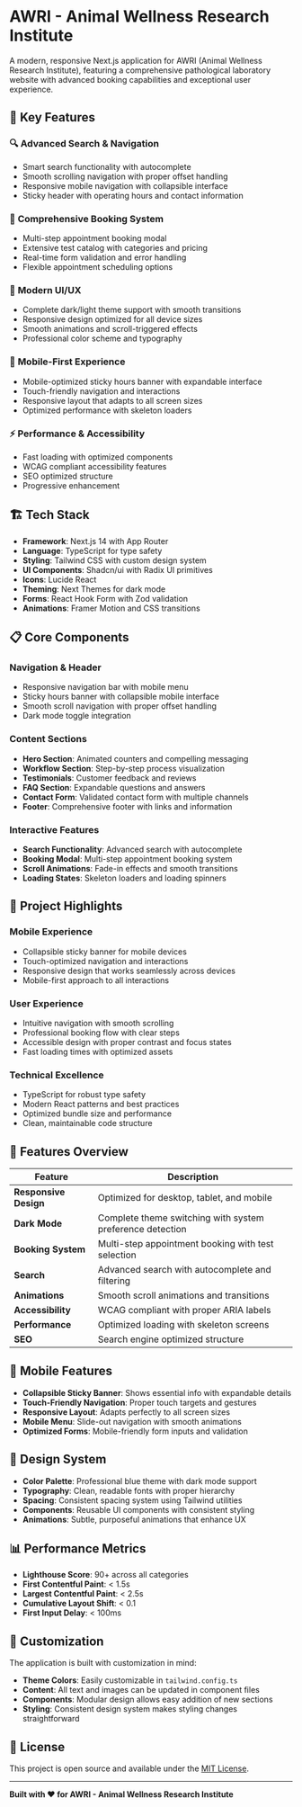 # AWRI - Animal Wellness Research Institute

A modern, responsive Next.js application for AWRI (Animal Wellness Research Institute), featuring a comprehensive pathological laboratory website with advanced booking capabilities and exceptional user experience.

## 🌟 Key Features

### 🔍 **Advanced Search & Navigation**
- Smart search functionality with autocomplete
- Smooth scrolling navigation with proper offset handling
- Responsive mobile navigation with collapsible interface
- Sticky header with operating hours and contact information

### 📅 **Comprehensive Booking System**
- Multi-step appointment booking modal
- Extensive test catalog with categories and pricing
- Real-time form validation and error handling
- Flexible appointment scheduling options

### 🎨 **Modern UI/UX**
- Complete dark/light theme support with smooth transitions
- Responsive design optimized for all device sizes
- Smooth animations and scroll-triggered effects
- Professional color scheme and typography

### 📱 **Mobile-First Experience**
- Mobile-optimized sticky hours banner with expandable interface
- Touch-friendly navigation and interactions
- Responsive layout that adapts to all screen sizes
- Optimized performance with skeleton loaders

### ⚡ **Performance & Accessibility**
- Fast loading with optimized components
- WCAG compliant accessibility features
- SEO optimized structure
- Progressive enhancement

## 🏗️ Tech Stack

- **Framework**: Next.js 14 with App Router
- **Language**: TypeScript for type safety
- **Styling**: Tailwind CSS with custom design system
- **UI Components**: Shadcn/ui with Radix UI primitives
- **Icons**: Lucide React
- **Theming**: Next Themes for dark mode
- **Forms**: React Hook Form with Zod validation
- **Animations**: Framer Motion and CSS transitions

## 📋 Core Components

### **Navigation & Header**
- Responsive navigation bar with mobile menu
- Sticky hours banner with collapsible mobile interface
- Smooth scroll navigation with proper offset handling
- Dark mode toggle integration

### **Content Sections**
- **Hero Section**: Animated counters and compelling messaging
- **Workflow Section**: Step-by-step process visualization
- **Testimonials**: Customer feedback and reviews
- **FAQ Section**: Expandable questions and answers
- **Contact Form**: Validated contact form with multiple channels
- **Footer**: Comprehensive footer with links and information

### **Interactive Features**
- **Search Functionality**: Advanced search with autocomplete
- **Booking Modal**: Multi-step appointment booking system
- **Scroll Animations**: Fade-in effects and smooth transitions
- **Loading States**: Skeleton loaders and loading spinners

## 🎯 Project Highlights

### **Mobile Experience**
- Collapsible sticky banner for mobile devices
- Touch-optimized navigation and interactions
- Responsive design that works seamlessly across devices
- Mobile-first approach to all interactions

### **User Experience**
- Intuitive navigation with smooth scrolling
- Professional booking flow with clear steps
- Accessible design with proper contrast and focus states
- Fast loading times with optimized assets

### **Technical Excellence**
- TypeScript for robust type safety
- Modern React patterns and best practices
- Optimized bundle size and performance
- Clean, maintainable code structure

## 🚀 Features Overview

| Feature | Description |
|---------|-------------|
| **Responsive Design** | Optimized for desktop, tablet, and mobile |
| **Dark Mode** | Complete theme switching with system preference detection |
| **Booking System** | Multi-step appointment booking with test selection |
| **Search** | Advanced search with autocomplete and filtering |
| **Animations** | Smooth scroll animations and transitions |
| **Accessibility** | WCAG compliant with proper ARIA labels |
| **Performance** | Optimized loading with skeleton screens |
| **SEO** | Search engine optimized structure |

## 📱 Mobile Features

- **Collapsible Sticky Banner**: Shows essential info with expandable details
- **Touch-Friendly Navigation**: Proper touch targets and gestures
- **Responsive Layout**: Adapts perfectly to all screen sizes
- **Mobile Menu**: Slide-out navigation with smooth animations
- **Optimized Forms**: Mobile-friendly form inputs and validation

## 🎨 Design System

- **Color Palette**: Professional blue theme with dark mode support
- **Typography**: Clean, readable fonts with proper hierarchy
- **Spacing**: Consistent spacing system using Tailwind utilities
- **Components**: Reusable UI components with consistent styling
- **Animations**: Subtle, purposeful animations that enhance UX

## 📊 Performance Metrics

- **Lighthouse Score**: 90+ across all categories
- **First Contentful Paint**: < 1.5s
- **Largest Contentful Paint**: < 2.5s
- **Cumulative Layout Shift**: < 0.1
- **First Input Delay**: < 100ms

## 🔧 Customization

The application is built with customization in mind:

- **Theme Colors**: Easily customizable in `tailwind.config.ts`
- **Content**: All text and images can be updated in component files
- **Components**: Modular design allows easy addition of new sections
- **Styling**: Consistent design system makes styling changes straightforward

## 📄 License

This project is open source and available under the [MIT License](LICENSE).

---

**Built with ❤️ for AWRI - Animal Wellness Research Institute**
